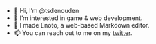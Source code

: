 - 👋 Hi, I’m @tsdenouden
- 👀 I’m interested in game & web development.
- 📝 I made Enoto, a web-based Markdown editor.
- 📫 You can reach out to me on my [twitter](https://twitter.com/tris687).
